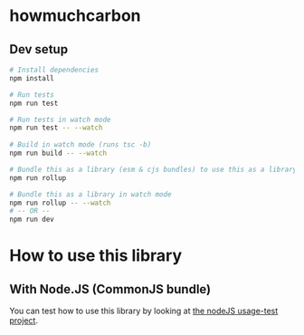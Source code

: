 # howmuchcarbon

## Dev setup
```bash
# Install dependencies
npm install

# Run tests
npm run test

# Run tests in watch mode 
npm run test -- --watch
 
# Build in watch mode (runs tsc -b)
npm run build -- --watch

# Bundle this as a library (esm & cjs bundles) to use this as a library
npm run rollup

# Bundle this as a library in watch mode
npm run rollup -- --watch
# -- OR --
npm run dev

```

# How to use this library
## With Node.JS (CommonJS bundle)
You can test how to use this library by looking at [the nodeJS usage-test project](../usage-tests/nodejs/README.md).

